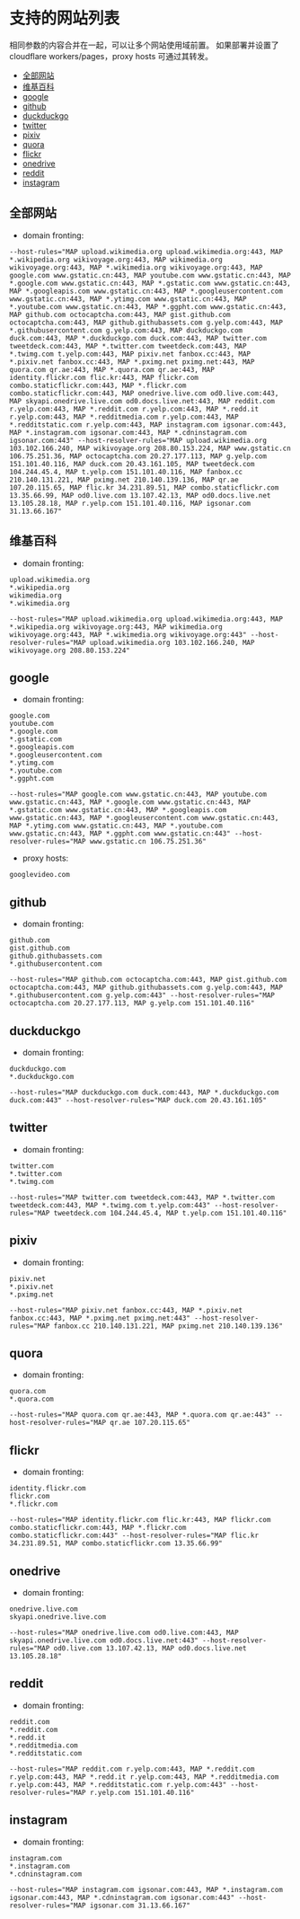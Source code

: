 # 支持的网站列表
相同参数的内容合并在一起，可以让多个网站使用域前置。
如果部署并设置了 cloudflare workers/pages，proxy hosts 可通过其转发。

- [全部网站](#全部网站)
- [维基百科](#维基百科)
- [google](#google)
- [github](#github)
- [duckduckgo](#duckduckgo)
- [twitter](#twitter)
- [pixiv](#pixiv)
- [quora](#quora)
- [flickr](#flickr)
- [onedrive](#onedrive)
- [reddit](#reddit)
- [instagram](#instagram)


## 全部网站
- domain fronting:
```
--host-rules="MAP upload.wikimedia.org upload.wikimedia.org:443, MAP *.wikipedia.org wikivoyage.org:443, MAP wikimedia.org wikivoyage.org:443, MAP *.wikimedia.org wikivoyage.org:443, MAP google.com www.gstatic.cn:443, MAP youtube.com www.gstatic.cn:443, MAP *.google.com www.gstatic.cn:443, MAP *.gstatic.com www.gstatic.cn:443, MAP *.googleapis.com www.gstatic.cn:443, MAP *.googleusercontent.com www.gstatic.cn:443, MAP *.ytimg.com www.gstatic.cn:443, MAP *.youtube.com www.gstatic.cn:443, MAP *.ggpht.com www.gstatic.cn:443, MAP github.com octocaptcha.com:443, MAP gist.github.com octocaptcha.com:443, MAP github.githubassets.com g.yelp.com:443, MAP *.githubusercontent.com g.yelp.com:443, MAP duckduckgo.com duck.com:443, MAP *.duckduckgo.com duck.com:443, MAP twitter.com tweetdeck.com:443, MAP *.twitter.com tweetdeck.com:443, MAP *.twimg.com t.yelp.com:443, MAP pixiv.net fanbox.cc:443, MAP *.pixiv.net fanbox.cc:443, MAP *.pximg.net pximg.net:443, MAP quora.com qr.ae:443, MAP *.quora.com qr.ae:443, MAP identity.flickr.com flic.kr:443, MAP flickr.com combo.staticflickr.com:443, MAP *.flickr.com combo.staticflickr.com:443, MAP onedrive.live.com od0.live.com:443, MAP skyapi.onedrive.live.com od0.docs.live.net:443, MAP reddit.com r.yelp.com:443, MAP *.reddit.com r.yelp.com:443, MAP *.redd.it r.yelp.com:443, MAP *.redditmedia.com r.yelp.com:443, MAP *.redditstatic.com r.yelp.com:443, MAP instagram.com igsonar.com:443, MAP *.instagram.com igsonar.com:443, MAP *.cdninstagram.com igsonar.com:443" --host-resolver-rules="MAP upload.wikimedia.org 103.102.166.240, MAP wikivoyage.org 208.80.153.224, MAP www.gstatic.cn 106.75.251.36, MAP octocaptcha.com 20.27.177.113, MAP g.yelp.com 151.101.40.116, MAP duck.com 20.43.161.105, MAP tweetdeck.com 104.244.45.4, MAP t.yelp.com 151.101.40.116, MAP fanbox.cc 210.140.131.221, MAP pximg.net 210.140.139.136, MAP qr.ae 107.20.115.65, MAP flic.kr 34.231.89.51, MAP combo.staticflickr.com 13.35.66.99, MAP od0.live.com 13.107.42.13, MAP od0.docs.live.net 13.105.28.18, MAP r.yelp.com 151.101.40.116, MAP igsonar.com 31.13.66.167"
```
## 维基百科

- domain fronting:
```
upload.wikimedia.org
*.wikipedia.org
wikimedia.org
*.wikimedia.org
```
```
--host-rules="MAP upload.wikimedia.org upload.wikimedia.org:443, MAP *.wikipedia.org wikivoyage.org:443, MAP wikimedia.org wikivoyage.org:443, MAP *.wikimedia.org wikivoyage.org:443" --host-resolver-rules="MAP upload.wikimedia.org 103.102.166.240, MAP wikivoyage.org 208.80.153.224"
```

## google

- domain fronting:
```
google.com
youtube.com
*.google.com
*.gstatic.com
*.googleapis.com
*.googleusercontent.com
*.ytimg.com
*.youtube.com
*.ggpht.com
```
```
--host-rules="MAP google.com www.gstatic.cn:443, MAP youtube.com www.gstatic.cn:443, MAP *.google.com www.gstatic.cn:443, MAP *.gstatic.com www.gstatic.cn:443, MAP *.googleapis.com www.gstatic.cn:443, MAP *.googleusercontent.com www.gstatic.cn:443, MAP *.ytimg.com www.gstatic.cn:443, MAP *.youtube.com www.gstatic.cn:443, MAP *.ggpht.com www.gstatic.cn:443" --host-resolver-rules="MAP www.gstatic.cn 106.75.251.36"
```


- proxy hosts:
```
googlevideo.com
```

## github

- domain fronting:
```
github.com
gist.github.com
github.githubassets.com
*.githubusercontent.com
```
```
--host-rules="MAP github.com octocaptcha.com:443, MAP gist.github.com octocaptcha.com:443, MAP github.githubassets.com g.yelp.com:443, MAP *.githubusercontent.com g.yelp.com:443" --host-resolver-rules="MAP octocaptcha.com 20.27.177.113, MAP g.yelp.com 151.101.40.116"
```

## duckduckgo

- domain fronting:
```
duckduckgo.com
*.duckduckgo.com
```
```
--host-rules="MAP duckduckgo.com duck.com:443, MAP *.duckduckgo.com duck.com:443" --host-resolver-rules="MAP duck.com 20.43.161.105"
```

## twitter

- domain fronting:
```
twitter.com
*.twitter.com
*.twimg.com
```
```
--host-rules="MAP twitter.com tweetdeck.com:443, MAP *.twitter.com tweetdeck.com:443, MAP *.twimg.com t.yelp.com:443" --host-resolver-rules="MAP tweetdeck.com 104.244.45.4, MAP t.yelp.com 151.101.40.116"
```

## pixiv

- domain fronting:
```
pixiv.net
*.pixiv.net
*.pximg.net
```
```
--host-rules="MAP pixiv.net fanbox.cc:443, MAP *.pixiv.net fanbox.cc:443, MAP *.pximg.net pximg.net:443" --host-resolver-rules="MAP fanbox.cc 210.140.131.221, MAP pximg.net 210.140.139.136"
```

## quora

- domain fronting:
```
quora.com
*.quora.com
```
```
--host-rules="MAP quora.com qr.ae:443, MAP *.quora.com qr.ae:443" --host-resolver-rules="MAP qr.ae 107.20.115.65"
```

## flickr

- domain fronting:
```
identity.flickr.com
flickr.com
*.flickr.com
```
```
--host-rules="MAP identity.flickr.com flic.kr:443, MAP flickr.com combo.staticflickr.com:443, MAP *.flickr.com combo.staticflickr.com:443" --host-resolver-rules="MAP flic.kr 34.231.89.51, MAP combo.staticflickr.com 13.35.66.99"
```

## onedrive

- domain fronting:
```
onedrive.live.com
skyapi.onedrive.live.com
```
```
--host-rules="MAP onedrive.live.com od0.live.com:443, MAP skyapi.onedrive.live.com od0.docs.live.net:443" --host-resolver-rules="MAP od0.live.com 13.107.42.13, MAP od0.docs.live.net 13.105.28.18"
```

## reddit

- domain fronting:
```
reddit.com
*.reddit.com
*.redd.it
*.redditmedia.com
*.redditstatic.com
```
```
--host-rules="MAP reddit.com r.yelp.com:443, MAP *.reddit.com r.yelp.com:443, MAP *.redd.it r.yelp.com:443, MAP *.redditmedia.com r.yelp.com:443, MAP *.redditstatic.com r.yelp.com:443" --host-resolver-rules="MAP r.yelp.com 151.101.40.116"
```

## instagram

- domain fronting:
```
instagram.com
*.instagram.com
*.cdninstagram.com
```
```
--host-rules="MAP instagram.com igsonar.com:443, MAP *.instagram.com igsonar.com:443, MAP *.cdninstagram.com igsonar.com:443" --host-resolver-rules="MAP igsonar.com 31.13.66.167"
```

